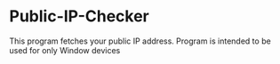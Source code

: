 # Public-IP-Checker
This program fetches your public IP address. 
Program is intended to be used for only Window devices
